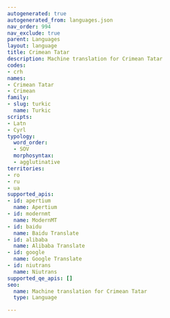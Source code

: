 ```yaml
---
autogenerated: true
autogenerated_from: languages.json
nav_order: 994
nav_exclude: true
parent: Languages
layout: language
title: Crimean Tatar
description: Machine translation for Crimean Tatar
codes:
- crh
names:
- Crimean Tatar
- Crimean
family:
- slug: turkic
  name: Turkic
scripts:
- Latn
- Cyrl
typology:
  word_order:
  - SOV
  morphosyntax:
  - agglutinative
territories:
- ro
- ru
- ua
supported_apis:
- id: apertium
  name: Apertium
- id: modernmt
  name: ModernMT
- id: baidu
  name: Baidu Translate
- id: alibaba
  name: Alibaba Translate
- id: google
  name: Google Translate
- id: niutrans
  name: Niutrans
supported_qe_apis: []
seo:
  name: Machine translation for Crimean Tatar
  type: Language

---
```


